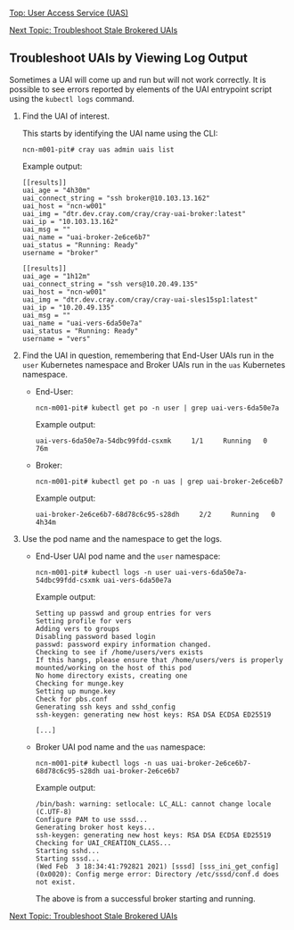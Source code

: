 [Top: User Access Service (UAS)](index.md)

[Next Topic: Troubleshoot Stale Brokered UAIs](Troubleshoot_Stale_Brokered_UAIs.md)

## Troubleshoot UAIs by Viewing Log Output

Sometimes a UAI will come up and run but will not work correctly. It is possible to see errors reported by elements of the UAI entrypoint script using the `kubectl logs` command.

1. Find the UAI of interest.

    This starts by identifying the UAI name using the CLI:

    ```
    ncn-m001-pit# cray uas admin uais list
    ```

    Example output:

    ```
    [[results]]
    uai_age = "4h30m"
    uai_connect_string = "ssh broker@10.103.13.162"
    uai_host = "ncn-w001"
    uai_img = "dtr.dev.cray.com/cray/cray-uai-broker:latest"
    uai_ip = "10.103.13.162"
    uai_msg = ""
    uai_name = "uai-broker-2e6ce6b7"
    uai_status = "Running: Ready"
    username = "broker"

    [[results]]
    uai_age = "1h12m"
    uai_connect_string = "ssh vers@10.20.49.135"
    uai_host = "ncn-w001"
    uai_img = "dtr.dev.cray.com/cray/cray-uai-sles15sp1:latest"
    uai_ip = "10.20.49.135"
    uai_msg = ""
    uai_name = "uai-vers-6da50e7a"
    uai_status = "Running: Ready"
    username = "vers"
    ```

1. Find the UAI in question, remembering that End-User UAIs run in the `user` Kubernetes namespace and Broker UAIs run in the `uas` Kubernetes namespace.

    * End-User:

        ```
        ncn-m001-pit# kubectl get po -n user | grep uai-vers-6da50e7a
        ```

        Example output:

        ```
        uai-vers-6da50e7a-54dbc99fdd-csxmk     1/1     Running   0          76m
        ```

    * Broker:

        ```
        ncn-m001-pit# kubectl get po -n uas | grep uai-broker-2e6ce6b7
        ```

        Example output:

        ```
        uai-broker-2e6ce6b7-68d78c6c95-s28dh     2/2     Running   0          4h34m
        ```

1. Use the pod name and the namespace to get the logs.

    * End-User UAI pod name and the `user` namespace:

        ```
        ncn-m001-pit# kubectl logs -n user uai-vers-6da50e7a-54dbc99fdd-csxmk uai-vers-6da50e7a
        ```

        Example output:

        ```
        Setting up passwd and group entries for vers
        Setting profile for vers
        Adding vers to groups
        Disabling password based login
        passwd: password expiry information changed.
        Checking to see if /home/users/vers exists
        If this hangs, please ensure that /home/users/vers is properly mounted/working on the host of this pod
        No home directory exists, creating one
        Checking for munge.key
        Setting up munge.key
        Check for pbs.conf
        Generating ssh keys and sshd_config
        ssh-keygen: generating new host keys: RSA DSA ECDSA ED25519

        [...]
        ```

    * Broker UAI pod name and the `uas` namespace:

        ```
        ncn-m001-pit# kubectl logs -n uas uai-broker-2e6ce6b7-68d78c6c95-s28dh uai-broker-2e6ce6b7
        ```

        Example output:

        ```
        /bin/bash: warning: setlocale: LC_ALL: cannot change locale (C.UTF-8)
        Configure PAM to use sssd...
        Generating broker host keys...
        ssh-keygen: generating new host keys: RSA DSA ECDSA ED25519
        Checking for UAI_CREATION_CLASS...
        Starting sshd...
        Starting sssd...
        (Wed Feb  3 18:34:41:792821 2021) [sssd] [sss_ini_get_config] (0x0020): Config merge error: Directory /etc/sssd/conf.d does not exist.
        ```

        The above is from a successful broker starting and running.

[Next Topic: Troubleshoot Stale Brokered UAIs](Troubleshoot_Stale_Brokered_UAIs.md)
